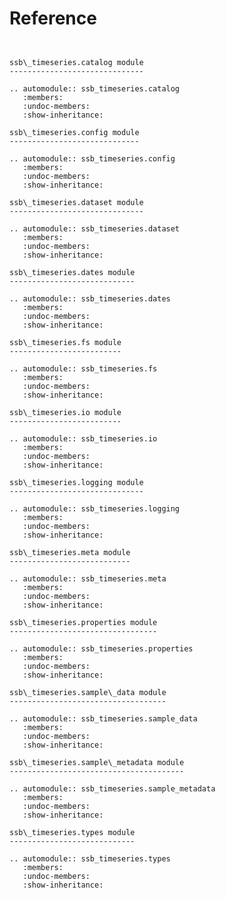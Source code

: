 # Reference

<!--
The content of the {eval-rst} block below is generated by the command:
poetry run sphinx-apidoc -T -f -t ./docs/templates -o ./docs ./src
from the root directory.

You need to rerun the command when python files are added, deleted or renamed.
Copy the content from the generated
ssb_timeseries.rst file to the {eval-rst} block below and
delete the .rst file afterwards.
-->

```{eval-rst}


ssb\_timeseries.catalog module
------------------------------

.. automodule:: ssb_timeseries.catalog
   :members:
   :undoc-members:
   :show-inheritance:

ssb\_timeseries.config module
-----------------------------

.. automodule:: ssb_timeseries.config
   :members:
   :undoc-members:
   :show-inheritance:

ssb\_timeseries.dataset module
------------------------------

.. automodule:: ssb_timeseries.dataset
   :members:
   :undoc-members:
   :show-inheritance:

ssb\_timeseries.dates module
----------------------------

.. automodule:: ssb_timeseries.dates
   :members:
   :undoc-members:
   :show-inheritance:

ssb\_timeseries.fs module
-------------------------

.. automodule:: ssb_timeseries.fs
   :members:
   :undoc-members:
   :show-inheritance:

ssb\_timeseries.io module
-------------------------

.. automodule:: ssb_timeseries.io
   :members:
   :undoc-members:
   :show-inheritance:

ssb\_timeseries.logging module
------------------------------

.. automodule:: ssb_timeseries.logging
   :members:
   :undoc-members:
   :show-inheritance:

ssb\_timeseries.meta module
---------------------------

.. automodule:: ssb_timeseries.meta
   :members:
   :undoc-members:
   :show-inheritance:

ssb\_timeseries.properties module
---------------------------------

.. automodule:: ssb_timeseries.properties
   :members:
   :undoc-members:
   :show-inheritance:

ssb\_timeseries.sample\_data module
-----------------------------------

.. automodule:: ssb_timeseries.sample_data
   :members:
   :undoc-members:
   :show-inheritance:

ssb\_timeseries.sample\_metadata module
---------------------------------------

.. automodule:: ssb_timeseries.sample_metadata
   :members:
   :undoc-members:
   :show-inheritance:

ssb\_timeseries.types module
----------------------------

.. automodule:: ssb_timeseries.types
   :members:
   :undoc-members:
   :show-inheritance:

```
